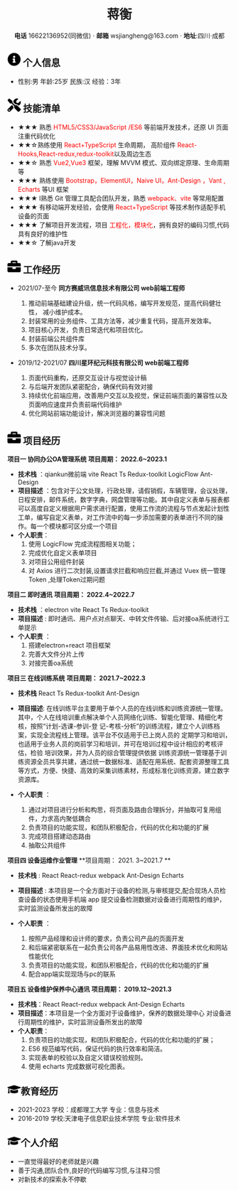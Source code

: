  <center>
     <h1>蒋衡</h1>
     <div>
         <span>
             <span style='font-weight:bold'>电话</span>
            16622136952(同微信)
         </span>
         ·
         <span>
             <span style='font-weight:bold'>邮箱</span>
           wsjiangheng@163.com
         </span>
         ·
         <span >
         <span style='font-weight:bold'>地址</span>:四川·成都
      </span>
         <span>
         </span>
     </div>
 </center>



## <img src="assets/info-circle-solid.svg" width="30px"> 个人信息

- 性别:男                     年龄:25岁                        民族:汉                经验：3年

## <img src="assets/tools-solid.svg" width="30px"> 技能清单

- ★★★ 熟悉 <span style='color:red'>HTML5/CSS3/JavaScript /ES6</span> 等前端开发技术，还原 UI 页面注重代码优化 
- ★★☆熟练使用 <span style='color:red'>React+TypeScript</span> 生命周期，  高阶组件 <span style='color:red'>React-Hooks,React-redux,redux-toolkit</span>以及周边生态 
- ★★☆ 熟悉 <span style='color:red'> Vue2,Vue3</span> 框架，理解 MVVM 模式、双向绑定原理、生命周期等
- ★★★ 熟练使用 <span style='color:red'> Bootstrap，ElementUI，Naive UI，Ant-Design ，Vant , Echarts</span> 等UI 框架
- ★★★ l熟悉 Git 管理工具配合团队开发，熟悉  <span style='color:red'>webpack、vite</span> 等常用配置
- ★★★ 有移动端开发经验，会使用 <span style='color:red'> <span style='color:red'>React+TypeScript</span></span> 等技术制作适配手机设备的页面 
- ★★★ 了解项目开发流程，项目 <span style='color:red'>工程化，模块化</span>，拥有良好的编码习惯,代码具有良好的维护性 
- ★★☆ 了解java开发



## <img src="assets/briefcase-solid.svg" width="30px"> 工作经历
- 2021/07-至今          **同方赛威讯信息技术有限公司  web前端工程师**

  1. 推动前端基础建设升级，统一代码风格，编写开发规范，提高代码健壮性， 减小维护成本。
  2. 封装常用的业务组件、⼯具方法等，减少重复代码，提⾼开发效率。
  3. 项目核心开发，负责日常迭代和项目优化。
  4. 封装前端公共组件库
  5.  多次在团队技术分享。

- 2019/12-2021/07   **四川星环纪元科技有限公司    web前端工程师**

  1. 页面代码重构，还原交互设计与视觉设计稿
  2. 与后端开发团队紧密配合，确保代码有效对接
  3. 持续优化前端应用，改善用户交互以及视觉，保证前端页面的兼容性以及页面响应速度并负责前端代码维护
  4. 优化网站前端功能设计，解决浏览器的兼容性问题

  



## <img src="assets/briefcase-solid.svg" width="30px"> **项目经历**
**项目一  协同办公OA管理系统**                                                                                                                                     **项目周期： 2022.6~2023.1**

- **技术栈** ：qiankun微前端   vite  React  Ts  Redux-toolkit   LogicFlow  Ant-Design 
- **项目描述** ：包含对于公文处理，行政处理，请假销假，车辆管理，会议处理，日程安排，邮件系统，数字字典，网盘管理等功能。其中自定义表单与报表都可以高度自定义根据用户需求进行配置，使用工作流的流程与节点发起计划性工单，编写自定义表单，对工作流中的每一步添加需要的表单进行不同的操作。每一个模块都可区分成一个项目
- **个人职责**：
  1. 使用 LogicFlow 完成流程图相关功能；
  2. 完成优化自定义表单项目
  3. 对项目公用组件封装
  4. 对 Axios 进行二次封装,设置请求拦截和响应拦截,并通过 Vuex 统一管理Token ,处理Token过期问题

**项目二  即时通讯**                                                                                                                                                        **项目周期：  2022.4~2022.7**      

- **技术栈** ：electron  vite  React   Ts   Redux-toolkit
- **项目描述** : 即时通讯、用户点对点聊天、中转文件传输、后对接oa系统进行工单提示
- **个人职责** ：
  1. 搭建electron+react 项目框架 
  2. 完善大文件分片上传
  3. 对接完善oa系统

**项目三 在线训练系统**                                                                                                                                                  **项目周期：  2021.7~2022.3**      

- **技术栈**  React  Ts  Redux-toolkit  Ant-Design 

- **项目描述**: 在线训练平台主要用于单个人员的在线训练和训练资源统一管理。其中，个人在线培训重点解决单个人员网络化训练、智能化管理、精细化考核，按照“计划-选课-参训-登 记-考核-分析”的训练流程，建立个人训练档案，实现全流程线上管理。该平台不仅适用于已上岗人员的 定期学习和培训，也适用于业务人员的岗前学习和培训，并可在培训过程中设计相应的考核评估，检验 培训效果，并为人员的综合管理提供依据 训练资源统一管理基于训练资源全员共享共建，通过统一数据标准、适配在用系统、配套资源整理工具 等方式，方便、快捷、高效的采集训练素材，形成标准化训练资源，建立数字资源库。

- **个人职责** ：

  1. 通过对项目进行分析和构思，将页面及路由合理拆分，并抽取可复用组件，力求高内聚低耦合
  2. 负责项目的功能实现，和团队积极配合，代码的优化和功能的扩展
  3. 完成项目搭建动态路由
  4. 抽取公共组件

  

**项目四 设备运维作业管理**                                                                                                                                         **项目周期： 2021. 3~2021.7 **      

- **技术栈**  : React  React-redux  webpack  Ant-Design  Echarts

- **项目描述** : 本项目是一个全方面对于设备的检测,与审核提交,配合现场人员检查设备的状态使用手机端 app 提交设备检测数据对设备进行周期性的维护，实时监测设备所发出的故障

- **个人职责** ： 

  1. 按照产品经理和设计师的要求，负责公司产品的页面开发
  2. 和后端紧密联系在一起负责公司各产品易用性改进、界面技术优化和网站性能优化
  3. 负责项目的功能实现，和团队积极配合，代码的优化和功能的扩展
  4.  配合app端实现现场与pc的联系

  

**项目五  设备维护保养中心通讯**                                                                                                                                                        **项目周期：  2019.12~2021.3**                                                                                                                                          

- **技术栈**：React  React-redux webpack   Ant-Design Echarts
- **项目描述**：本项目是一个全方面对于设备维护，保养的数据处理中心  对设备进行周期性的维护，实时监测设备所发出的故障
- **个人职责**：
  1.  负责项目的功能实现，和团队积极配合，代码的优化和功能的扩展；
  2. ES6 规范编写代码，保证代码的执行效率和简洁。
  3. 实现表单的校验以及自定义错误校验规则。
  4.   使用 echarts 完成数据可视化图表。

##  <img src="assets/graduation-cap-solid.svg" width="30px">教育经历

- 2021-2023      学校：成都理工大学 专业：信息与技术
- 2016-2019     学校:天津电子信息职业技术学院 专业:软件技术

##  <img src="assets/graduation-cap-solid.svg" width="30px">个人介绍

-  一直觉得最好的老师就是兴趣
- 善于沟通,团队合作,良好的代码编写习惯,与注释习惯
- 对新技术的探索永不停歇







